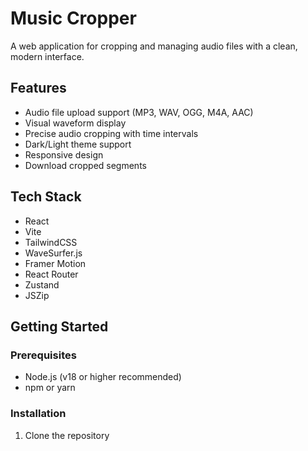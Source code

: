 # Music Cropper

A web application for cropping and managing audio files with a clean, modern interface.

## Features

- Audio file upload support (MP3, WAV, OGG, M4A, AAC)
- Visual waveform display
- Precise audio cropping with time intervals
- Dark/Light theme support
- Responsive design
- Download cropped segments

## Tech Stack

- React
- Vite
- TailwindCSS
- WaveSurfer.js
- Framer Motion
- React Router
- Zustand
- JSZip

## Getting Started

### Prerequisites

- Node.js (v18 or higher recommended)
- npm or yarn

### Installation

1. Clone the repository
